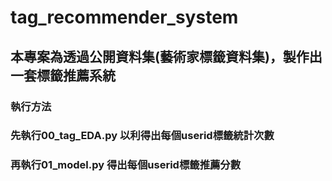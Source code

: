 # tag_recommender_system

## 本專案為透過公開資料集(藝術家標籤資料集)，製作出一套標籤推薦系統

### 執行方法
### 先執行00_tag_EDA.py 以利得出每個userid標籤統計次數
### 再執行01_model.py 得出每個userid標籤推薦分數
